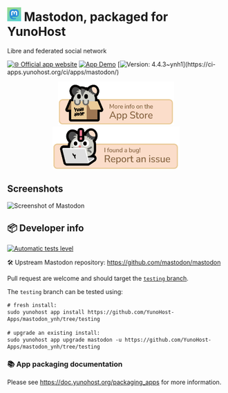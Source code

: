 <!--
N.B.: This README was automatically generated by <https://github.com/YunoHost/apps_tools/blob/main/readme_generator>
It shall NOT be edited by hand.
-->

<h1>
  <img src="https://raw.githubusercontent.com/YunoHost/apps/main/logos/mastodon.png" width="32px" alt="Logo of Mastodon">
  Mastodon, packaged for YunoHost
</h1>

Libre and federated social network

[![🌐 Official app website](https://img.shields.io/badge/Official_app_website-darkgreen?style=for-the-badge)](https://joinmastodon.org/)
[![App Demo](https://img.shields.io/badge/App_Demo-blue?style=for-the-badge)](https://joinmastodon.org/)
[![Version: 4.4.3~ynh1](https://img.shields.io/badge/Version-4.4.3~ynh1-rgba(0,150,0,1)?style=for-the-badge)](https://ci-apps.yunohost.org/ci/apps/mastodon/)

<div align="center">
<a href="https://apps.yunohost.org/app/mastodon"><img height="100px" src="https://github.com/YunoHost/yunohost-artwork/raw/refs/heads/main/badges/neopossum-badges/badge_more_info_on_the_appstore.svg"/></a>
<a href="https://github.com/YunoHost-Apps/mastodon_ynh/issues"><img height="100px" src="https://github.com/YunoHost/yunohost-artwork/raw/refs/heads/main/badges/neopossum-badges/badge_report_an_issue.svg"/></a>
</div>


## Screenshots
![Screenshot of Mastodon](./doc/screenshots/mastodon.png)

## 📦 Developer info

[![Automatic tests level](https://apps.yunohost.org/badge/cilevel/mastodon)](https://ci-apps.yunohost.org/ci/apps/mastodon/)

🛠️ Upstream Mastodon repository: <https://github.com/mastodon/mastodon>

Pull request are welcome and should target the [`testing` branch](https://github.com/YunoHost-Apps/mastodon_ynh/tree/testing).

The `testing` branch can be tested using:
```
# fresh install:
sudo yunohost app install https://github.com/YunoHost-Apps/mastodon_ynh/tree/testing

# upgrade an existing install:
sudo yunohost app upgrade mastodon -u https://github.com/YunoHost-Apps/mastodon_ynh/tree/testing
```

### 📚 App packaging documentation

Please see <https://doc.yunohost.org/packaging_apps> for more information.